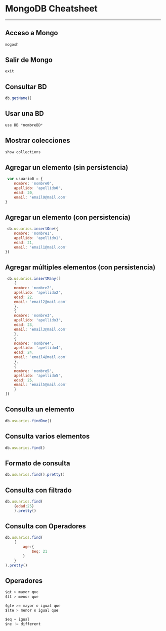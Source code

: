 # MongoDB Cheatsheet
***

## Acceso a Mongo
```js
mogosh
```

## Salir de Mongo
```js
exit
```

## Consultar BD
```js
db.getName()
```

## Usar una BD
```js
use DB *nombreBD*
```

## Mostrar colecciones
```js
show collections
```

## Agregar un elemento (sin persistencia)
```js
 var usuario0 = {
    nombre: 'nombre0',
    apellido: 'apellido0',
    edad: 20,
    email: 'email0@mail.com'
}
```

## Agregar un elemento (con persistencia)
```js
 db.usuarios.insertOne({
    nombre: 'nombre1',
    apellido: 'apellido1',
    edad: 21,
    email: 'email1@mail.com'
})
```

## Agregar múltiples elementos (con persistencia)
```js
 db.usuarios.insertMany([
    {
    nombre: 'nombre2',
    apellido: 'apellido2',
    edad: 22,
    email: 'email2@mail.com'
    },
    {
    nombre: 'nombre3',
    apellido: 'apellido3',
    edad: 23,
    email: 'email3@mail.com'
    },
    {
    nombre: 'nombre4',
    apellido: 'apellido4',
    edad: 24,
    email: 'email4@mail.com'
    },
    {
    nombre: 'nombre5',
    apellido: 'apellido5',
    edad: 25,
    email: 'email5@mail.com'
    }
])
```

## Consulta un elemento
```js
db.usuarios.findOne()
```

## Consulta varios elementos
```js
db.usuarios.find()
```

## Formato de consulta
```js
db.usuarios.find().pretty() 
```

## Consulta con filtrado
```js
db.usuarios.find(
    {edad:25}
    ).pretty()
```

## Consulta con Operadores
```js
db.usuarios.find(
    {
        age:{
            $eq: 21
        }
    }
).pretty()
```

## Operadores
```js
$gt > mayor que 
$lt > menor que

$gte >= mayor o igual que
$lte > menor o igual que

$eq = igual
$ne != different
```
